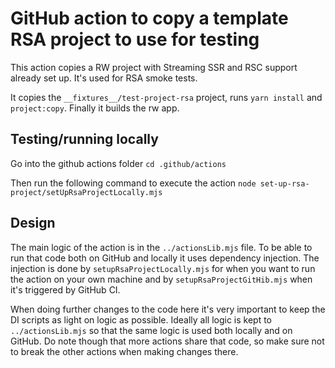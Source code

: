 # GitHub action to copy a template RSA project to use for testing

This action copies a RW project with Streaming SSR and RSC support already set
up. It's used for RSA smoke tests.

It copies the `__fixtures__/test-project-rsa` project, runs `yarn install` and
`project:copy`. Finally it builds the rw app.

## Testing/running locally

Go into the github actions folder
`cd .github/actions`

Then run the following command to execute the action
`node set-up-rsa-project/setUpRsaProjectLocally.mjs`

## Design

The main logic of the action is in the `../actionsLib.mjs` file. To be able to
run that code both on GitHub and locally it uses dependency injection. The
injection is done by `setupRsaProjectLocally.mjs` for when you want to run the
action on your own machine and by `setupRsaProjectGitHib.mjs` when it's
triggered by GitHub CI.

When doing further changes to the code here it's very important to keep the
DI scripts as light on logic as possible. Ideally all logic is kept to
`../actionsLib.mjs` so that the same logic is used both locally and on GitHub.
Do note though that more actions share that code, so make sure not to break
the other actions when making changes there.
